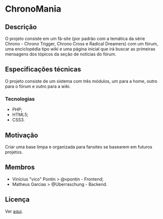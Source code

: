# ChronoMania #


## Descrição

O projeto consiste em um fã-site (por padrão com a temática da série Chrono - Chrono Trigger, Chrono Cross e Radical Dreamers) com um fórum, uma enciclopédia tipo wiki e uma página inicial que irá buscar as primeiras mensagens dos tópicos da seção de notícias do fórum.

## Especificações técnicas

O projeto consiste de um sistema com três módulos, um para a home, outro para o fórum e outro para a wiki.

### Tecnologias
- PHP;
- HTML5;
- CSS3.

## Motivação

Criar uma base limpa e organizada para fansites se basearem em futuros projetos.

## Membros

- Vinícius "vico" Pontin > @vpontin - Frontend;
- Matheus Garcias > @Uberraschung - Backend.

## Licença

Ver [aqui](./LICENSE.md).